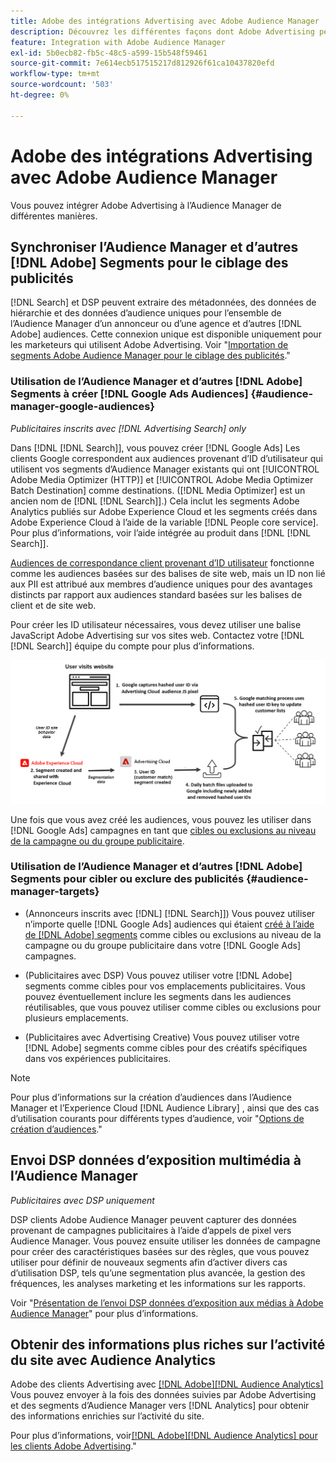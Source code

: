 ```yaml
---
title: Adobe des intégrations Advertising avec Adobe Audience Manager
description: Découvrez les différentes façons dont Adobe Advertising peut échanger des données avec Adobe Audience Manager.
feature: Integration with Adobe Audience Manager
exl-id: 5b0ecb82-fb5c-48c5-a599-15b548f59461
source-git-commit: 7e614ecb517515217d812926f61ca10437820efd
workflow-type: tm+mt
source-wordcount: '503'
ht-degree: 0%

---
```


# Adobe des intégrations Advertising avec Adobe Audience Manager

Vous pouvez intégrer Adobe Advertising à l’Audience Manager de différentes manières.

## Synchroniser l’Audience Manager et d’autres [!DNL Adobe] Segments pour le ciblage des publicités

[!DNL Search] et DSP peuvent extraire des métadonnées, des données de hiérarchie et des données d’audience uniques pour l’ensemble de l’Audience Manager d’un annonceur ou d’une agence et d’autres [!DNL Adobe] audiences. Cette connexion unique est disponible uniquement pour les marketeurs qui utilisent Adobe Advertising. Voir &quot;[Importation de segments Adobe Audience Manager pour le ciblage des publicités](/help/integrations/audience-manager/import-audiences.md).&quot;

### Utilisation de l’Audience Manager et d’autres [!DNL Adobe] Segments à créer [!DNL Google Ads Audiences] {#audience-manager-google-audiences}

*Publicitaires inscrits avec [!DNL Advertising Search] only*

Dans [!DNL [!DNL Search]], vous pouvez créer [!DNL Google Ads] Les clients Google correspondent aux audiences provenant d’ID d’utilisateur qui utilisent vos segments d’Audience Manager existants qui ont [!UICONTROL Adobe Media Optimizer (HTTP)] et [!UICONTROL Adobe Media Optimizer Batch Destination] comme destinations. ([!DNL Media Optimizer] est un ancien nom de [!DNL [!DNL Search]].) Cela inclut les segments Adobe Analytics publiés sur Adobe Experience Cloud et les segments créés dans Adobe Experience Cloud à l’aide de la variable [!DNL People core service]. Pour plus d’informations, voir l’aide intégrée au produit dans [!DNL [!DNL Search]].

[Audiences de correspondance client provenant d’ID utilisateur](https://support.google.com/google-ads/answer/9199250) fonctionne comme les audiences basées sur des balises de site web, mais un ID non lié aux PII est attribué aux membres d’audience uniques pour des avantages distincts par rapport aux audiences standard basées sur les balises de client et de site web.

Pour créer les ID utilisateur nécessaires, vous devez utiliser une balise JavaScript Adobe Advertising <!-- with a user ID parameter -->sur vos sites web. Contactez votre [!DNL [!DNL Search]] équipe du compte pour plus d’informations.

![processus de création de segments](/help/integrations/assets/ad_search_user_id_pic.png)

Une fois que vous avez créé les audiences, vous pouvez les utiliser dans [!DNL Google Ads] campagnes en tant que [cibles ou exclusions au niveau de la campagne ou du groupe publicitaire](#audience-manager-targets).

### Utilisation de l’Audience Manager et d’autres [!DNL Adobe] Segments pour cibler ou exclure des publicités {#audience-manager-targets}

* (Annonceurs inscrits avec [!DNL] [!DNL Search]]) Vous pouvez utiliser n’importe quelle [!DNL Google Ads] audiences qui étaient [créé à l’aide de [!DNL Adobe] segments](#audience-manager-google-audiences) comme cibles ou exclusions au niveau de la campagne ou du groupe publicitaire dans votre [!DNL Google Ads] campagnes.

* (Publicitaires avec DSP) Vous pouvez utiliser votre [!DNL Adobe] segments comme cibles pour vos emplacements publicitaires. Vous pouvez éventuellement inclure les segments dans les audiences réutilisables, que vous pouvez utiliser comme cibles ou exclusions pour plusieurs emplacements.

* (Publicitaires avec Advertising Creative) Vous pouvez utiliser votre [!DNL Adobe] segments comme cibles pour des créatifs spécifiques dans vos expériences publicitaires.

>[!NOTE]
>
>Pour plus d’informations sur la création d’audiences dans l’Audience Manager et l’Experience Cloud [!DNL Audience Library] , ainsi que des cas d’utilisation courants pour différents types d’audience, voir &quot;[Options de création d’audiences](https://experienceleague.adobe.com/docs/experience-cloud-kcs/kbarticles/KA-16471.html).&quot;

## Envoi DSP données d’exposition multimédia à l’Audience Manager

*Publicitaires avec DSP uniquement*

DSP clients Adobe Audience Manager peuvent capturer des données provenant de campagnes publicitaires à l’aide d’appels de pixel vers Audience Manager. Vous pouvez ensuite utiliser les données de campagne pour créer des caractéristiques basées sur des règles, que vous pouvez utiliser pour définir de nouveaux segments afin d’activer divers cas d’utilisation DSP, tels qu’une segmentation plus avancée, la gestion des fréquences, les analyses marketing et les informations sur les rapports.

Voir &quot;[Présentation de l’envoi DSP données d’exposition aux médias à Adobe Audience Manager](/help/integrations/audience-manager/media-data-integration/overview.md)&quot; pour plus d’informations.

## Obtenir des informations plus riches sur l’activité du site avec Audience Analytics

Adobe des clients Advertising avec [[!DNL Adobe][!DNL Audience Analytics]](https://experienceleague.adobe.com/docs/analytics/integration/audience-analytics/mc-audiences-aam.html) Vous pouvez envoyer à la fois des données suivies par Adobe Advertising et des segments d’Audience Manager vers [!DNL Analytics] pour obtenir des informations enrichies sur l’activité du site.

Pour plus d’informations, voir[[!DNL Adobe][!DNL Audience Analytics] pour les clients Adobe Advertising](/help/integrations/audience-manager/audience-analytics.md).&quot;
